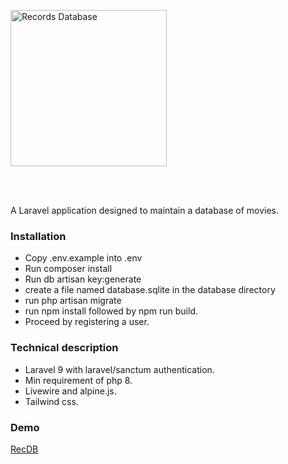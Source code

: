 <p style="text-align: left; padding: 1rem 0 3rem 0;"><img src="https://recdb.njeim.net/recdb.svg" width="250" height="auto" alt="Records Database"/></p>

A Laravel application designed to maintain a database of movies.

### Installation
- Copy .env.example into .env
- Run composer install
- Run db artisan key:generate
- create a file named database.sqlite in the database directory
- run php artisan migrate
- run npm install followed by npm run build.
- Proceed by registering a user.

### Technical description
- Laravel 9 with laravel/sanctum authentication.
- Min requirement of php 8.
- Livewire and alpine.js.
- Tailwind css.

### Demo
<a href="https://recdb.njeim.net" target="_blank">RecDB</a>

